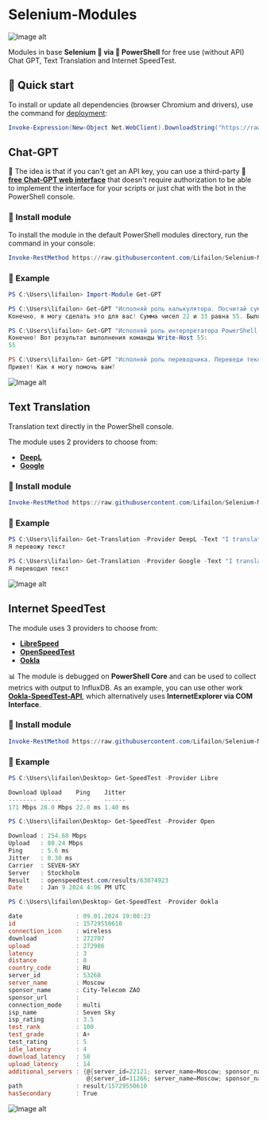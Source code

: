 # Selenium-Modules

![Image alt](https://github.com/Lifailon/Selenium-Modules/blob/rsa/Images/logo.jpg)

Modules in base **Selenium 💚 via 💙 PowerShell** for free use (without API) Chat GPT, Text Translation and Internet SpeedTest.

## 🚀 Quick start

To install or update all dependencies (browser Chromium and drivers), use the command for [deployment](https://github.com/Lifailon/Deploy-Selenium):

```PowerShell
Invoke-Expression(New-Object Net.WebClient).DownloadString("https://raw.githubusercontent.com/Lifailon/Deploy-Selenium/rsa/Deploy-Selenium-Drivers.ps1")
```

## Chat-GPT

🐥 The idea is that if you can't get an API key, you can use a third-party 🙏 **[free Chat-GPT web interface](https://chatg.io)** that doesn't require authorization to be able to implement the interface for your scripts or just chat with the bot in the PowerShell console.

### 🚀 Install module

To install the module in the default PowerShell modules directory, run the command in your console:

```PowerShell
Invoke-RestMethod https://raw.githubusercontent.com/Lifailon/Selenium-Modules/rsa/Modules/Get-GPT/Get-GPT.psm1 | Out-File -FilePath "$(New-Item -Path "$($($Env:PSModulePath -split ";")[0])\Get-GPT" -ItemType Directory -Force)\Get-GPT.psm1" -Force
```

### 🎉 Example

```PowerShell
PS C:\Users\lifailon> Import-Module Get-GPT

PS C:\Users\lifailon> Get-GPT "Исполняй роль калькулятора. Посчитай сумму чисел: 22+33"
Конечно, я могу сделать это для вас! Сумма чисел 22 и 33 равна 55. Было бы здорово, если бы я мог помочь вам с еще большими вычислениями. Чем еще я могу вам помочь?

PS C:\Users\lifailon> Get-GPT "Исполняй роль интерпретатора PowerShell. Выведи результат команды: Write-Host $(22+33)"
Конечно! Вот результат выполнения команды Write-Host 55:
55

PS C:\Users\lifailon> Get-GPT "Исполняй роль переводчика. Переведи текст на русский язык: Hi! How can I help you?"
Привет! Как я могу помочь вам?
```

![Image alt](https://github.com/Lifailon/Selenium-Modules/blob/rsa/Images/gpt-example.gif)

## Text Translation

Translation text directly in the PowerShell console.

The module uses 2 providers to choose from:

- **[DeepL](https://www.deepl.com/translator)**
- **[Google](https://translate.google.fi)**

### 🚀 Install module

```PowerShell
Invoke-RestMethod https://raw.githubusercontent.com/Lifailon/Selenium-Modules/rsa/Modules/Get-Translation/Get-Translation.psm1 | Out-File -FilePath "$(New-Item -Path "$($($Env:PSModulePath -split ";")[0])\Get-Translation" -ItemType Directory -Force)\Get-Translation.psm1" -Force
```

### 🎉 Example

```PowerShell
PS C:\Users\lifailon> Get-Translation -Provider DeepL -Text "I translating the text"
Я перевожу текст

PS C:\Users\lifailon> Get-Translation -Provider Google -Text "I translating the text"
Я переводил текст
```

![Image alt](https://github.com/Lifailon/Selenium-Modules/blob/rsa/Images/gpt-and-translation-example.jpg)

## Internet SpeedTest

The module uses 3 providers to choose from:

- **[LibreSpeed](https://librespeed.org)**
- **[OpenSpeedTest](https://openspeedtest.com)**
- **[Ookla](https://www.speedtest.net)**

📊 The module is debugged on **PowerShell Core** and can be used to collect metrics with output to InfluxDB. As an example, you can use other work **[Ookla-SpeedTest-API](https://github.com/Lifailon/Ookla-SpeedTest-API)**, which alternatively uses **InternetExplorer via COM Interface**.

### 🚀 Install module

```PowerShell
Invoke-RestMethod https://raw.githubusercontent.com/Lifailon/Selenium-Modules/rsa/Modules/Get-SpeedTest/Get-SpeedTest.psm1 | Out-File -FilePath "$(New-Item -Path "$($($Env:PSModulePath -split ";")[0])\Get-SpeedTest" -ItemType Directory -Force)\Get-SpeedTest.psm1" -Force
```

### 🎉 Example

```PowerShell
PS C:\Users\lifailon\Desktop> Get-SpeedTest -Provider Libre

Download Upload    Ping    Jitter
-------- ------    ----    ------
171 Mbps 28.0 Mbps 22.0 ms 1.40 ms

PS C:\Users\lifailon\Desktop> Get-SpeedTest -Provider Open 

Download : 254.68 Mbps
Upload   : 80.24 Mbps
Ping     : 5.6 ms
Jitter   : 0.30 ms
Carrier  : SEVEN-SKY
Server   : Stockholm
Result   : openspeedtest.com/results/63074923
Date     : Jan 9 2024 4:06 PM UTC

PS C:\Users\lifailon\Desktop> Get-SpeedTest -Provider Ookla

date               : 09.01.2024 19:08:23
id                 : 15729550610
connection_icon    : wireless
download           : 272707
upload             : 272986
latency            : 3
distance           : 0
country_code       : RU
server_id          : 53268
server_name        : Moscow
sponsor_name       : City-Telecom ZAO
sponsor_url        :
connection_mode    : multi
isp_name           : Seven Sky
isp_rating         : 3.5
test_rank          : 100
test_grade         : A+
test_rating        : 5
idle_latency       : 4
download_latency   : 50
upload_latency     : 14
additional_servers : {@{server_id=22121; server_name=Moscow; sponsor_name=MosLine Group LLC}, @{server_id=23499; server_name=Moscow; sponsor_name=Марьино.net},
                      @{server_id=11266; server_name=Moscow; sponsor_name=INETCOM LLC}}
path               : result/15729550610
hasSecondary       : True
```

![Image alt](https://github.com/Lifailon/Selenium-Modules/blob/rsa/Images/speedtest-example.jpg)